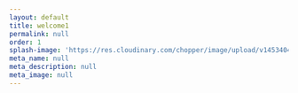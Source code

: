 ```yaml
---
layout: default
title: welcome1
permalink: null
order: 1
splash-image: 'https://res.cloudinary.com/chopper/image/upload/v1453404197/Site%20Images/desktop-hero.jpg'
meta_name: null
meta_description: null
meta_image: null
---
```


